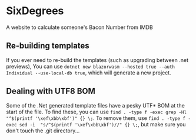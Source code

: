 # SixDegrees

A website to calculate someone's Bacon Number from IMDB


## Re-building templates

If you ever need to re-build the templates (such as upgrading between .net 
previews), You can use `dotnet new blazorwasm --hosted true --auth Individual --use-local-db true`, which will generate a new project.

## Dealing with UTF8 BOM

Some of the .Net generated template files have a pesky UTF* BOM at the start of the file. To find these, you can use `find . -type f -exec grep -Hl "^$(printf '\xef\xbb\xbf')" {} \;`. To remove them, use `find . -type f -exec sed -i  "s/^$(printf '\xef\xbb\xbf')//" {} \;`, but make sure you don't touch the .git directory...